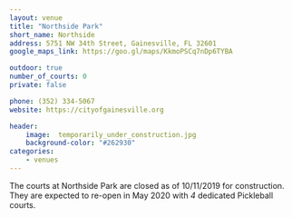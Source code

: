 ```yaml
---
layout: venue
title: "Northside Park"
short_name: Northside
address: 5751 NW 34th Street, Gainesville, FL 32601
google_maps_link: https://goo.gl/maps/KkmoPSCq7nDp6TYBA

outdoor: true
number_of_courts: 0
private: false

phone: (352) 334-5067
website: https://cityofgainesville.org

header:
    image:  temporarily_under_construction.jpg
    background-color: "#262930"
categories:
    - venues
---
```

<!--more-->

The courts at Northside Park are closed as of 10/11/2019 for construction. They are expected to re-open in May 2020 with _4_ dedicated Pickleball courts.
